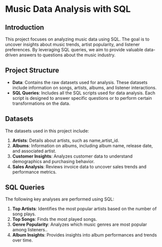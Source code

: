 # Music Data Analysis with SQL

## Introduction
This project focuses on analyzing music data using SQL. The goal is to uncover insights about music trends, artist popularity, and listener preferences. By leveraging SQL queries, we aim to provide valuable data-driven answers to questions about the music industry.

## Project Structure
- **Data**: Contains the raw datasets used for analysis. These datasets include information on songs, artists, albums, and listener interactions.
- **SQL Queries**: Includes all the SQL scripts used for data analysis. Each script is designed to answer specific questions or to perform certain transformations on the data.

## Datasets
The datasets used in this project include:
1. **Artists**: Details about artists, such as name,artist_id.
2. **Albums**: Information on albums, including album name, release date, and associated artist.
3. **Customer Insights**: Analyzes customer data to understand demographics and purchasing behavior.
4. **Sales Analysis**: Reviews invoice data to uncover sales trends and performance metrics.

## SQL Queries
The following key analyses are performed using SQL:
1. **Top Artists**: Identifies the most popular artists based on the number of song plays.
2. **Top Songs**: Finds the most played songs.
3. **Genre Popularity**: Analyzes which music genres are most popular among listeners..
4. **Album Insights**: Provides insights into album performances and trends over time.

